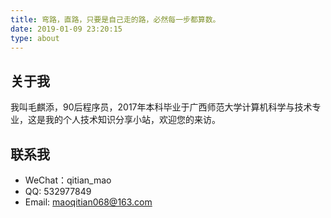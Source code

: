 ```yaml
---
title: 弯路，直路，只要是自己走的路，必然每一步都算数。
date: 2019-01-09 23:20:15
type: about
---
```

## 关于我
我叫毛麒添，90后程序员，2017年本科毕业于广西师范大学计算机科学与技术专业，这是我的个人技术知识分享小站，欢迎您的来访。

## 联系我

- WeChat：qitian_mao
- QQ: 532977849
- Email: maoqitian068@163.com
